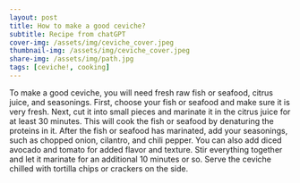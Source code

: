 ```yaml
---
layout: post
title: How to make a good ceviche?
subtitle: Recipe from chatGPT 
cover-img: /assets/img/ceviche_cover.jpeg
thumbnail-img: /assets/img/ceviche_cover.jpeg
share-img: /assets/img/path.jpg
tags: [ceviche!, cooking]
---
```


To make a good ceviche, you will need fresh raw fish or seafood, citrus juice, and seasonings. First, choose your fish or seafood and make sure it is very fresh. Next, cut it into small pieces and marinate it in the citrus juice for at least 30 minutes. This will cook the fish or seafood by denaturing the proteins in it. After the fish or seafood has marinated, add your seasonings, such as chopped onion, cilantro, and chili pepper. You can also add diced avocado and tomato for added flavor and texture. Stir everything together and let it marinate for an additional 10 minutes or so. Serve the ceviche chilled with tortilla chips or crackers on the side.